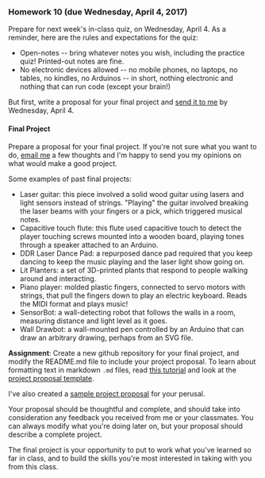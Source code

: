 ### Homework 10 (due Wednesday, April 4, 2017)

Prepare for next week's in-class quiz, on Wednesday, April 4. As a reminder, here are the rules and expectations for the quiz:

- Open-notes -- bring whatever notes you wish, including the practice quiz! Printed-out notes are fine.
- No electronic devices allowed -- no mobile phones, no laptops, no tables, no kindles, no Arduinos -- in short, nothing electronic and nothing that can run code (except your brain!)

But first, write a proposal for your final project and [send it to me](mailto:jzamfirescupereira@cca.edu) by Wednesday, April 4.

#### Final Project

Prepare a proposal for your final project. If you're not sure what you want to do, [email me](mailto:jzamfirescupereira@cca.edu) a few thoughts and I'm happy to send you my opinions on what would make a good project.

Some examples of past final projects:

- Laser guitar: this piece involved a solid wood guitar using lasers and light sensors instead of strings. "Playing" the guitar involved breaking the laser beams with your fingers or a pick, which triggered musical notes.
- Capacitive touch flute: this flute used capacitive touch to detect the player touching screws mounted into a wooden board, playing tones through a speaker attached to an Arduino.
- DDR Laser Dance Pad: a repurposed dance pad required that you keep dancing to keep the music playing and the laser light show going on.
- Lit Planters: a set of 3D-printed plants that respond to people walking around and interacting.
- Piano player: molded plastic fingers, connected to servo motors with strings, that pull the fingers down to play an electric keyboard. Reads the MIDI format and plays music!
- SensorBot: a wall-detecting robot that follows the walls in a room, measuring distance and light level as it goes.
- Wall Drawbot: a wall-mounted pen controlled by an Arduino that can draw an arbitrary drawing, perhaps from an SVG file.

**Assignment**: Create a new github repository for your final project, and modify the README.md file to include your project proposal. To learn about formatting text in markdown `.md` files, read [this tutorial](https://help.github.com/articles/markdown-basics/) and look at the [project proposal template](project-template.md).

I've also created a [sample project proposal](sample-proposal.md) for your perusal.

Your proposal should be thoughtful and complete, and should take into consideration any feedback you received from me or your classmates. You can always modify what you're doing later on, but your proposal should describe a complete project.

The final project is your opportunity to put to work what you've learned so far in class, and to build the skills you're most interested in taking with you from this class.